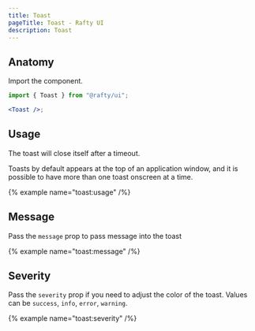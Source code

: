 ```yaml
---
title: Toast
pageTitle: Toast - Rafty UI
description: Toast
---
```


## Anatomy

Import the component.

```jsx
import { Toast } from "@rafty/ui";

<Toast />;
```

## Usage

The toast will close itself after a timeout.

Toasts by default appears at the top of an application window, and it is possible to have more than one toast onscreen at a time.

{% example name="toast:usage" /%}

## Message

Pass the `message` prop to pass message into the toast

{% example name="toast:message" /%}

## Severity

Pass the `severity` prop if you need to adjust the color of the toast. Values can be `success`, `info`, `error`, `warning`.

{% example name="toast:severity" /%}
